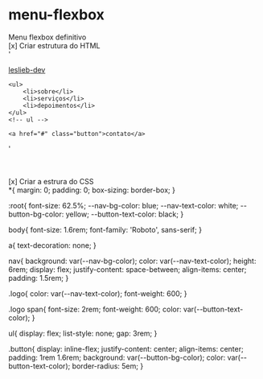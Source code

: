 # menu-flexbox
Menu flexbox definitivo <br>
[x] Criar estrutura do HTML <br>
'<nav>
    <a href="#" class="logo">leslieb<span>-dev</span></a>

    <ul>
        <li>sobre</li>
        <li>serviços</li>
        <li>depoimentos</li>
    </ul>
    <!-- ul -->

    <a href="#" class="button">contato</a>
'</nav>
<!-- nav -->

<br><br>
[x] Criar a estrura do CSS <br>
*{
    margin: 0;
    padding: 0;
    box-sizing: border-box;
}

:root{
    font-size: 62.5%;
    --nav-bg-color: blue;
    --nav-text-color: white;
    --button-bg-color: yellow;
    --button-text-color: black;
}

body{
    font-size: 1.6rem;
    font-family: 'Roboto', sans-serif;
}

a{
    text-decoration: none;
}

nav{
    background: var(--nav-bg-color);
    color: var(--nav-text-color);
    height: 6rem;
    display: flex;
    justify-content: space-between;
    align-items: center;
    padding: 1.5rem;
}

.logo{
    color: var(--nav-text-color);
    font-weight: 600;
}

.logo span{
    font-size: 2rem;
    font-weight: 600;
    color: var(--button-text-color);
}

ul{
    display: flex;
    list-style: none;
    gap: 3rem;
}

.button{
    display: inline-flex;
    justify-content: center;
    align-items: center;
    padding: 1rem 1.6rem;
    background: var(--button-bg-color);
    color: var(--button-text-color);
    border-radius: 5em;
}